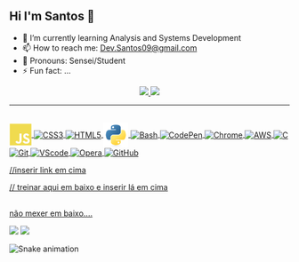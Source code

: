 ## Hi I'm Santos 👋

- 🌱 I’m currently learning Analysis and Systems Development
- 📫 How to reach me: Dev.Santos09@gmail.com
- 🥋 Pronouns: Sensei/Student
- ⚡ Fun fact: ...

<div align="center">
  <a href="https://github.com/DevSantos09">
  <img height="180em" src="https://github-readme-stats.vercel.app/api?username=DevSantos09&show_icons=true&theme=codeSTACKr&include_all_commits=true&count_private=true"/>
  <img height="180em" src="https://github-readme-stats.vercel.app/api/top-langs/?username=DevSantos09&layout=compact&langs_count=7&theme=codeSTACKr"/>
</div>

  ---
  
<div style="display: inline_block"><br>
  <img align="center" alt="Rafa-Js" height="40" width="40" src="https://raw.githubusercontent.com/devicons/devicon/master/icons/javascript/javascript-plain.svg"> 
<img align="center" alt="CSS3" height="60" width="42" 
src="https://cdn.jsdelivr.net/gh/devicons/devicon/icons/css3/css3-original-wordmark.svg">
<img align="center" alt="HTML5" height="60" width="40" 
src="https://cdn.jsdelivr.net/gh/devicons/devicon/icons/html5/html5-original-wordmark.svg">
  <img align="center" alt="-Rafa-Python" height="45" width="45" 
src="https://raw.githubusercontent.com/devicons/devicon/master/icons/python/python-original.svg">
 <img align="center" alt="Bash" height="60" width="43" 
src="https://cdn.jsdelivr.net/gh/devicons/devicon/icons/bash/bash-original.svg">
<img align="center" alt="CodePen" height="70" width="70" 
src="https://cdn.jsdelivr.net/gh/devicons/devicon/icons/codepen/codepen-original-wordmark.svg">
<img align="center" alt="Chrome" height="60" width="45" 
src="https://cdn.jsdelivr.net/gh/devicons/devicon/icons/chrome/chrome-original-wordmark.svg">
<img align="center" alt="AWS" height="70" width="75" 
src="https://cdn.jsdelivr.net/gh/devicons/devicon/icons/amazonwebservices/amazonwebservices-original-wordmark.svg">
<img align="center" alt="C" height="60" width="40" 
src="https://cdn.jsdelivr.net/gh/devicons/devicon/icons/c/c-original.svg">
<img align="center" alt="Git" height="60" width="60" 
src="https://cdn.jsdelivr.net/gh/devicons/devicon/icons/git/git-original-wordmark.svg">
<img align="center" alt="VScode" height="40" width="50" 
src="https://cdn.jsdelivr.net/gh/devicons/devicon/icons/vscode/vscode-original-wordmark.svg">
  <img align="center" alt="Opera" height="75" width="75" 
src="https://cdn.jsdelivr.net/gh/devicons/devicon/icons/opera/opera-original-wordmark.svg">
<img align="center" alt="GitHub" height="60" width="40" 
src="https://cdn.jsdelivr.net/gh/devicons/devicon/icons/github/github-original-wordmark.svg">


//inserir link em cima
 







// treinar aqui em baixo e inserir lá em cima



</div>
  
  ##
 
 
 
 
 
 
 
 não mexer em baixo....
 
 
<div> 
  <a href="https://www.youtube.com/watch?v=jfKfPfyJRdk" target="_blank"><img src="https://img.shields.io/badge/YouTube-FF0000?style=for-the-badge&logo=youtube&logoColor=white" target="_blank"></a>
  <a href = "mailto:DevSantos09@gmail.com"><img src="https://img.shields.io/badge/-Gmail-%23333?style=for-the-badge&logo=gmail&logoColor=white" target="_blank"></a>
 
  ![Snake animation](https://github.com/DevSantos09/DevSantos09/blob/output/github-contribution-grid-snake.svg)
 
</div>
